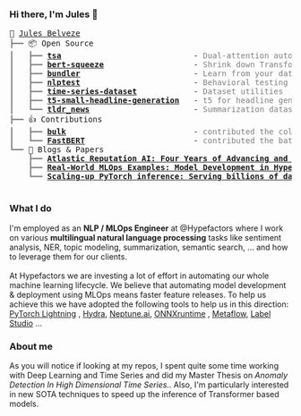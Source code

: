 ### Hi there, I'm Jules 👋

<pre style="font-family:Menlo,'DejaVu Sans Mono',consolas,'Courier New',monospace">🙂 <a href="https://www.linkedin.com/in/jules-belveze/">Jules Belveze</a>
<span style="color: #808080; text-decoration-color: #808080">┣━━ </span>📦 Open Source
<span style="color: #808080; text-decoration-color: #808080">┃   ┣━━ </span><span style="font-weight: bold"><a href="https://github.com/JulesBelveze/time-series-autoencoder/">tsa</a></span>                            - <span style="color: #808080; text-decoration-color: #808080">Dual-attention autoencoder</span>
<span style="color: #808080; text-decoration-color: #808080">┃   ┣━━ </span><span style="font-weight: bold"><a href="https://github.com/JulesBelveze/bert-squeeze/">bert-squeeze</a></span>                   - <span style="color: #808080; text-decoration-color: #808080">Shrink down Transformer models</span>
<span style="color: #808080; text-decoration-color: #808080">┃   ┣━━ </span><span style="font-weight: bold"><a href="https://github.com/JulesBelveze/bundler/">bundler</a></span>                        - <span style="color: #808080; text-decoration-color: #808080">Learn from your data</span>
<span style="color: #808080; text-decoration-color: #808080">┃   ┣━━ </span><span style="font-weight: bold"><a href="https://github.com/JulesBelveze/nlptest/">nlptest</a></span>                        - <span style="color: #808080; text-decoration-color: #808080">Behavioral testing</span>
<span style="color: #808080; text-decoration-color: #808080">┃   ┣━━ </span><span style="font-weight: bold"><a href="https://github.com/JulesBelveze/time-series-dataset/">time-series-dataset</a></span>            - <span style="color: #808080; text-decoration-color: #808080">Dataset utilities</span>
<span style="color: #808080; text-decoration-color: #808080">┃   ┣━━ </span><span style="font-weight: bold"><a href="https://huggingface.co/JulesBelveze/t5-small-headline-generator">t5-small-headline-generation</a></span>   - <span style="color: #808080; text-decoration-color: #808080">t5 for headline generation</span>
<span style="color: #808080; text-decoration-color: #808080">┃   ┗━━ </span><span style="font-weight: bold"><a href="https://huggingface.co/datasets/JulesBelveze/tldr_news/">tldr_news</a></span>                      - <span style="color: #808080; text-decoration-color: #808080">Summarization dataset</span>
<span style="color: #808080; text-decoration-color: #808080">┣━━ </span>👍 Contributions
<span style="color: #808080; text-decoration-color: #808080">┃   ┣━━ </span><span style="font-weight: bold"><a href="https://koaning.github.io/bulk">bulk</a></span>                           - <span style="color: #808080; text-decoration-color: #808080">contributed the color feature</span>
<span style="color: #808080; text-decoration-color: #808080">┃   ┗━━ </span><span style="font-weight: bold"><a href="https://github.com/BitVoyage/FastBERT">FastBERT</a></span>                       - <span style="color: #808080; text-decoration-color: #808080">contributed the batching inference</span>
<span style="color: #808080; text-decoration-color: #808080">┗━━ </span>📄 Blogs &amp; Papers
<span style="color: #808080; text-decoration-color: #808080">    ┣━━ </span><span style="font-weight: bold"><a href="https://ieeexplore.ieee.org/document/9564190">Atlastic Reputation AI: Four Years of Advancing and Applying a SOTA NLP Classifier</a></span>
<span style="color: #808080; text-decoration-color: #808080">    ┣━━ </span><span style="font-weight: bold"><a href="https://neptune.ai/blog/mlops-examples-model-development-in-hypefactors">Real-World MLOps Examples: Model Development in Hypefactors</a></span>
<span style="color: #808080; text-decoration-color: #808080">    ┗━━ </span><span style="font-weight: bold"><a href="https://cloudblogs.microsoft.com/opensource/2022/04/19/scaling-up-pytorch-inference-serving-billions-of-daily-nlp-inferences-with-onnx-runtime/">Scaling-up PyTorch inference: Serving billions of daily NLP inferences with ONNX Runtime</a></span>

</pre>

### What I do

I'm employed as an <b>NLP / MLOps Engineer</b> at @Hypefactors where I work on various **multilingual natural language
processing** tasks like sentiment analysis, NER, topic modeling, summarization, semantic search, ... and how to leverage
them for our clients. \
\
At Hypefactors we are investing a lot of effort in automating our whole machine learning lifecycle. We believe that
automating model development & deployment using MLOps means faster feature releases. To help us achieve this we have
adopted the following tools to help us in this direction: [PyTorch Lightning](https://www.pytorchlightning.ai)
, [Hydra](https://hydra.cc/docs/intro/), [Neptune.ai](https://neptune.ai), [ONNXruntime](https://onnxruntime.ai)
, [Metaflow](https://docs.metaflow.org), [Label Studio](https://labelstud.io) ...

### About me

As you will notice if looking at my repos, I spent quite some time working with Deep Learning and Time Series and did my
Master Thesis on <i>Anomaly Detection In High Dimensional Time Series.</i>. Also, I'm particularly interested in new
SOTA techniques to speed up the inference of Transformer based models.
